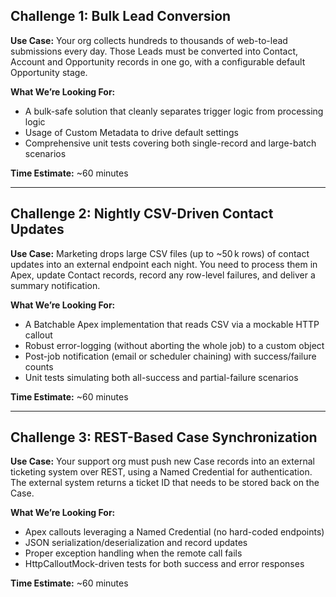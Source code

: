 ## Challenge 1: Bulk Lead Conversion

**Use Case:**
Your org collects hundreds to thousands of web-to-lead submissions every day. Those Leads must be converted into Contact, Account and Opportunity records in one go, with a configurable default Opportunity stage.

**What We’re Looking For:**
- A bulk-safe solution that cleanly separates trigger logic from processing logic
- Usage of Custom Metadata to drive default settings
- Comprehensive unit tests covering both single-record and large-batch scenarios

**Time Estimate:** ~60 minutes

---

## Challenge 2: Nightly CSV-Driven Contact Updates

**Use Case:**
Marketing drops large CSV files (up to ~50 k rows) of contact updates into an external endpoint each night. You need to process them in Apex, update Contact records, record any row-level failures, and deliver a summary notification.

**What We’re Looking For:**
- A Batchable Apex implementation that reads CSV via a mockable HTTP callout
- Robust error-logging (without aborting the whole job) to a custom object
- Post-job notification (email or scheduler chaining) with success/failure counts
- Unit tests simulating both all-success and partial-failure scenarios

**Time Estimate:** ~60 minutes

---

## Challenge 3: REST-Based Case Synchronization

**Use Case:**
Your support org must push new Case records into an external ticketing system over REST, using a Named Credential for authentication. The external system returns a ticket ID that needs to be stored back on the Case.

**What We’re Looking For:**
- Apex callouts leveraging a Named Credential (no hard-coded endpoints)
- JSON serialization/deserialization and record updates
- Proper exception handling when the remote call fails
- HttpCalloutMock-driven tests for both success and error responses

**Time Estimate:** ~60 minutes


